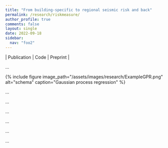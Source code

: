 ```yaml
---
title: "From building-specific to regional seismic risk and back"
permalink: /research/riskmeasure/
author_profile: true
comments: false
layout: single
date: 2022-09-18
sidebar:
  nav: "foo2"
---
```



| Publication | Code | Preprint |


...

{% include figure image_path="/assets/images/research/ExampleGPR.png" alt="schema" caption="Gaussian process regression" %}

...



...

...

...

...

...
